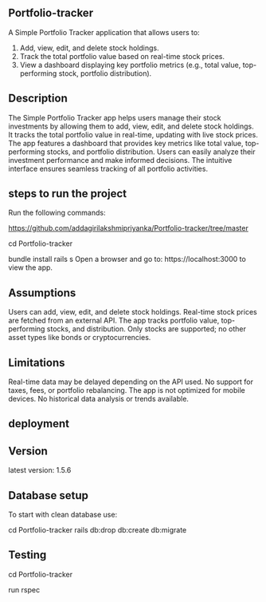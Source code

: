## Portfolio-tracker
A Simple Portfolio Tracker application that allows users to:
1. Add, view, edit, and delete stock holdings.
2. Track the total portfolio value based on real-time stock prices.
3. View a dashboard displaying key portfolio metrics (e.g., total value,
top-performing stock, portfolio distribution).

## Description

The Simple Portfolio Tracker app helps users manage their stock investments by allowing them to add, view, edit, and delete stock holdings. It tracks the total 
portfolio value in real-time, updating with live stock prices. The app features a dashboard that provides key metrics like total value, top-performing stocks, and 
portfolio distribution. Users can easily analyze their investment performance and make informed decisions. The intuitive interface ensures seamless tracking of 
all portfolio activities.

## steps to run the project
Run the following commands:

https://github.com/addagirilakshmipriyanka/Portfolio-tracker/tree/master

cd Portfolio-tracker

bundle install
rails s
Open a browser and go to: https://localhost:3000 to view the app.

## Assumptions

Users can add, view, edit, and delete stock holdings.
Real-time stock prices are fetched from an external API.
The app tracks portfolio value, top-performing stocks, and distribution.
Only stocks are supported; no other asset types like bonds or cryptocurrencies.

## Limitations

Real-time data may be delayed depending on the API used.
No support for taxes, fees, or portfolio rebalancing.
The app is not optimized for mobile devices.
No historical data analysis or trends available.

## deployment


## Version
latest version: 1.5.6

## Database setup
To start with clean database use:

cd Portfolio-tracker
rails db:drop db:create db:migrate

## Testing
cd Portfolio-tracker

run rspec

